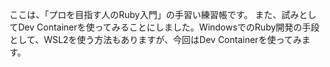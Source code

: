 ここは、「プロを目指す人のRuby入門」の手習い練習帳です。
また、試みとしてDev Containerを使ってみることにしました。WindowsでのRuby開発の手段として、WSL2を使う方法もありますが、今回はDev Containerを使ってみます。


